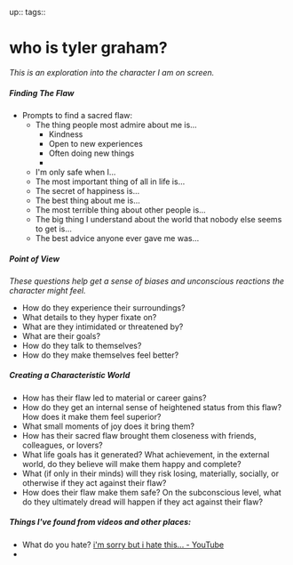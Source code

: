 up:: 
tags:: 

# who is tyler graham?
*This is an exploration into the character I am on screen.*


##### **Finding The Flaw**
- Prompts to find a sacred flaw:
	- The thing people most admire about me is...
		- Kindness
		- Open to new experiences
		- Often doing new things
		- 
	- I'm only safe when I...
	- The most important thing of all in life is...
	- The secret of happiness is...
	- The best thing about me is...
	- The most terrible thing about other people is...
	- The big thing I understand about the world that nobody else seems to get is...
	- The best advice anyone ever gave me was...


##### **Point of View**
*These questions help get a sense of biases and unconscious reactions the character might feel.*
- How do they experience their surroundings?
- What details to they hyper fixate on?
- What are they intimidated or threatened by?
- What are their goals?
- How do they talk to themselves? 
- How do they make themselves feel better?




##### **Creating a Characteristic World**
- How has their flaw led to material or career gains?
- How do they get an internal sense of heightened status from this flaw? How does it make them feel superior?
- What small moments of joy does it bring them?
- How has their sacred flaw brought them closeness with friends, colleagues, or lovers?
- What life goals has it generated? What achievement, in the external world, do they believe will make them happy and complete?
- What (if only in their minds) will they risk losing, materially, socially, or otherwise if they act against their flaw?
- How does their flaw make them safe? On the subconscious level, what do they ultimately dread will happen if they act against their flaw?




##### **Things I've found from videos and other places:**
- What do you hate? [i'm sorry but i hate this... - YouTube](https://www.youtube.com/watch?v=JQ8imt_rxss)
- 




